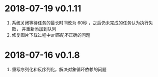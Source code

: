 # 2018-07-19 v0.1.11
1. 系统关闭等待任务的最长时间改为 60秒 ，之后仍未完成的任务认为执行失败，
    并重新添加到队列  
2. 修复图片下载过程中url匹配不正确的问题


# 2018-07-16 v0.1.8  
1. 重写序列化和反序列化，解决对象循环依赖的问题  
